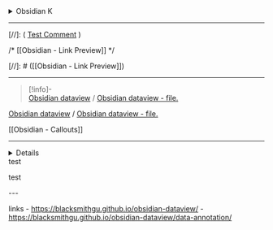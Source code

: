 

<details> 
<summary>Obsidian K</summary> 
	<p>text to hide</p> 
</details>



---


[//]:  ( [Test Comment](https://forum.obsidian.md/t/feature-request-comment-formatting/5411/4) )

/* [[Obsidian - Link Preview]] */
<!-- [[test]] -->
$% [[test]]$ 
[//]: # ([[Obsidian - Link Preview]])


---

>[!info]-  
> [Obsidian dataview](https://blacksmithgu.github.io/obsidian-dataview/) / [Obsidian dataview - file.](https://blacksmithgu.github.io/obsidian-dataview/data-annotation/)

 [Obsidian dataview](https://blacksmithgu.github.io/obsidian-dataview/) / [Obsidian dataview - file.](https://blacksmithgu.github.io/obsidian-dataview/data-annotation/) 

[[Obsidian - Callouts]]

---

<details> 
	https://blacksmithgu.github.io/obsidian-dataview/<br/>
	https://blacksmithgu.github.io/obsidian-dataview/data-annotation/
</details>

<summary>
	test
</summary> 

<p>
	<summary></summary>test
</p> 
---

links
	- https://blacksmithgu.github.io/obsidian-dataview/
	- https://blacksmithgu.github.io/obsidian-dataview/data-annotation/